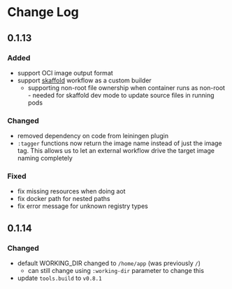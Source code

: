 # Change Log

## 0.1.13

### Added
- support OCI image output format
- support [skaffold](https://skaffold.dev/) workflow as a custom builder
    - supporting non-root file ownership when container runs as non-root - needed for skaffold
      dev mode to update source files in running pods

### Changed 
- removed dependency on code from leiningen plugin
- `:tagger` functions now return the image name instead of just the image tag.  This
  allows us to let an external workflow drive the target image naming completely

### Fixed
- fix missing resources when doing aot
- fix docker path for nested paths
- fix error message for unknown registry types

## 0.1.14

### Changed
- default WORKING_DIR changed to `/home/app` (was previously `/`)
    - can still change using `:working-dir` parameter to change this
- update `tools.build` to `v0.8.1`
